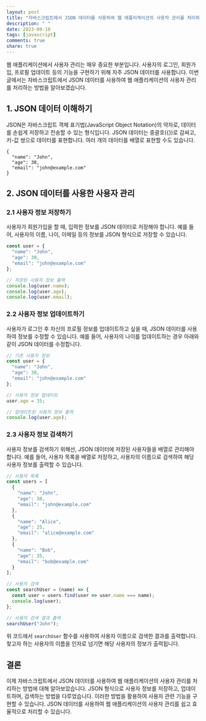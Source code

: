 ```yaml
---
layout: post
title: "자바스크립트에서 JSON 데이터를 사용하여 웹 애플리케이션의 사용자 관리를 처리하는 방법"
description: " "
date: 2023-09-10
tags: [javascript]
comments: true
share: true
---
```


웹 애플리케이션에서 사용자 관리는 매우 중요한 부분입니다. 사용자의 로그인, 회원가입, 프로필 업데이트 등의 기능을 구현하기 위해 자주 JSON 데이터를 사용합니다. 이번 글에서는 자바스크립트에서 JSON 데이터를 사용하여 웹 애플리케이션의 사용자 관리를 처리하는 방법을 알아보겠습니다.

## 1. JSON 데이터 이해하기

JSON은 자바스크립트 객체 표기법(JavaScript Object Notation)의 약자로, 데이터를 손쉽게 저장하고 전송할 수 있는 형식입니다. JSON 데이터는 중괄호({})로 감싸고, 키-값 쌍으로 데이터를 표현합니다. 여러 개의 데이터를 배열로 표현할 수도 있습니다.

```
{
  "name": "John",
  "age": 30,
  "email": "john@example.com"
}
```

## 2. JSON 데이터를 사용한 사용자 관리

### 2.1 사용자 정보 저장하기

사용자가 회원가입을 할 때, 입력한 정보를 JSON 데이터로 저장해야 합니다. 예를 들어, 사용자의 이름, 나이, 이메일 등의 정보를 JSON 형식으로 저장할 수 있습니다.

```javascript
const user = {
  "name": "John",
  "age": 30,
  "email": "john@example.com"
};

// 저장된 사용자 정보 출력
console.log(user.name);
console.log(user.age);
console.log(user.email);
```

### 2.2 사용자 정보 업데이트하기

사용자가 로그인 후 자신의 프로필 정보를 업데이트하고 싶을 때, JSON 데이터를 사용하여 정보를 수정할 수 있습니다. 예를 들어, 사용자의 나이를 업데이트하는 경우 아래와 같이 JSON 데이터를 수정합니다.

```javascript
// 기존 사용자 정보
const user = {
  "name": "John",
  "age": 30,
  "email": "john@example.com"
};

// 사용자 정보 업데이트
user.age = 35;

// 업데이트된 사용자 정보 출력
console.log(user.age);
```

### 2.3 사용자 정보 검색하기

사용자 정보를 검색하기 위해선, JSON 데이터에 저장된 사용자들을 배열로 관리해야 합니다. 예를 들어, 사용자 목록을 배열로 저장하고, 사용자의 이름으로 검색하여 해당 사용자 정보를 출력할 수 있습니다.

```javascript
// 사용자 목록
const users = [
  {
    "name": "John",
    "age": 30,
    "email": "john@example.com"
  },
  {
    "name": "Alice",
    "age": 25,
    "email": "alice@example.com"
  },
  {
    "name": "Bob",
    "age": 35,
    "email": "bob@example.com"
  }
];

// 사용자 검색
const searchUser = (name) => {
  const user = users.find(user => user.name === name);
  console.log(user);
};

// 사용자 검색 결과 출력
searchUser("John");
```

위 코드에서 `searchUser` 함수를 사용하여 사용자 이름으로 검색한 결과를 출력합니다. 찾고자 하는 사용자의 이름을 인자로 넘기면 해당 사용자의 정보가 출력됩니다.

## 결론

이제 자바스크립트에서 JSON 데이터를 사용하여 웹 애플리케이션의 사용자 관리를 처리하는 방법에 대해 알아보았습니다. JSON 형식으로 사용자 정보를 저장하고, 업데이트하며, 검색하는 방법을 다루었습니다. 이러한 방법을 활용하여 사용자 관련 기능을 구현할 수 있습니다. JSON 데이터를 사용하여 웹 애플리케이션의 사용자 관리를 쉽고 효율적으로 처리할 수 있습니다.